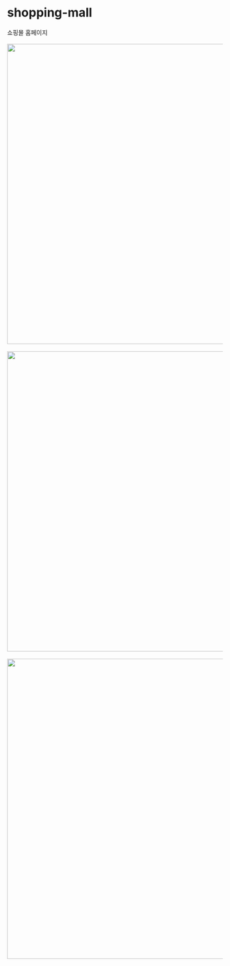 # shopping-mall
쇼핑몰 홈페이지</br></br>
<img src="https://github.com/riverSun1/shopping-mall/assets/67379144/770df4ae-aaa9-4a95-9b46-74dce6dfd43e" width="700"/></br></br>
<img src="https://github.com/riverSun1/shopping-mall/assets/67379144/f01207ed-a8fb-4fc8-a623-5685ae21d699" width="700"/></br></br>
<img src="https://github.com/riverSun1/shopping-mall/assets/67379144/091f0e24-f097-4c27-b23e-d957a7656043" width="700"/></br></br>
